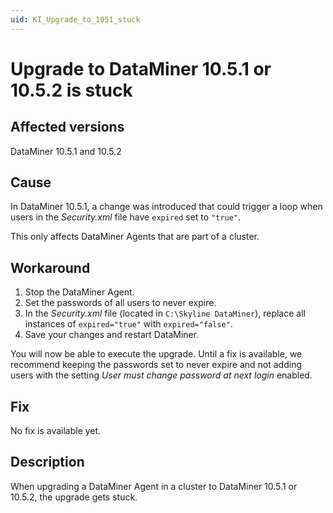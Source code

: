 ```yaml
---
uid: KI_Upgrade_to_1051_stuck
---
```


# Upgrade to DataMiner 10.5.1 or 10.5.2 is stuck

## Affected versions

DataMiner 10.5.1 and 10.5.2

## Cause

In DataMiner 10.5.1, a change was introduced that could trigger a loop when users in the *Security.xml* file have `expired` set to `"true"`.

This only affects DataMiner Agents that are part of a cluster.

## Workaround

1. Stop the DataMiner Agent.
1. Set the passwords of all users to never expire.
1. In the *Security.xml* file (located in `C:\Skyline DataMiner`), replace all instances of `expired="true"` with `expired="false"`.
1. Save your changes and restart DataMiner.

You will now be able to execute the upgrade. Until a fix is available, we recommend keeping the passwords set to never expire and not adding users with the setting *User must change password at next login* enabled.

## Fix

No fix is available yet.

## Description

When upgrading a DataMiner Agent in a cluster to DataMiner 10.5.1 or 10.5.2, the upgrade gets stuck.
